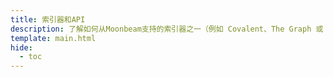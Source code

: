 ```yaml
---
title: 索引器和API
description: 了解如何从Moonbeam支持的索引器之一（例如 Covalent、The Graph 或 SubQuery）构建您自己的API或API端点。
template: main.html
hide:
  - toc
---
```


<h1 class='subsection-title'></h1>
<div class='subsection-wrapper'></div>